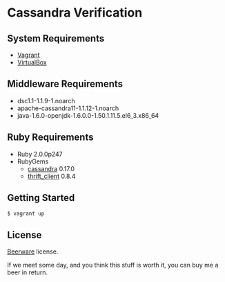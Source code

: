 Cassandra Verification
======================

System Requirements
-------------------

+ [Vagrant](http://www.vagrantup.com/downloads.html)
+ [VirtualBox](https://www.virtualbox.org/wiki/Downloads)

Middleware Requirements
-----------------------

+ dsc1.1-1.1.9-1.noarch
+ apache-cassandra11-1.1.12-1.noarch
+ java-1.6.0-openjdk-1.6.0.0-1.50.1.11.5.el6_3.x86_64

Ruby Requirements
-----------------

+ Ruby 2.0.0p247
+ RubyGems
  + [cassandra](https://github.com/cassandra-rb/cassandra) 0.17.0
  + [thrift_client](https://github.com/twitter/thrift_client) 0.8.4

Getting Started
---------------

```
$ vagrant up
```

License
-------

[Beerware](http://en.wikipedia.org/wiki/Beerware) license.

If we meet some day, and you think this stuff is worth it, you can buy me a beer in return.

